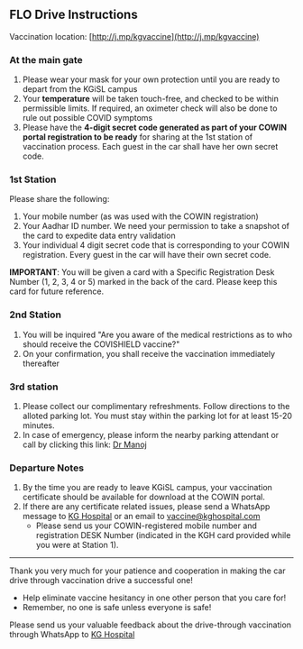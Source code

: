 <!-- title: Final Instructions for FLO Drive -->

## FLO Drive Instructions

Vaccination location: [http://j.mp/kgvaccine](http://j.mp/kgvaccine)

### At the main gate
1. Please wear your mask for your own protection until you are ready to depart from the KGiSL campus 
2. Your **temperature** will be taken touch-free, and checked to be within permissible limits. If required, an oximeter check will also be done to rule out possible COVID symptoms 
3. Please have the **4-digit secret code generated as part of your COWIN portal registration to be ready** for sharing at the 1st station of vaccination process. Each guest in the car shall have her own secret code. 

### 1st Station
Please share the following: 
1. Your mobile number (as was used with the COWIN registration) 
2. Your Aadhar ID number. We need your permission to take a snapshot of the card to expedite data entry validation
3. Your individual 4 digit secret code that is corresponding to your COWIN registration. Every guest in the car will have their own secret code. 

**IMPORTANT**: You will be given a card with a Specific Registration Desk Number (1, 2, 3, 4 or 5) marked in the back of the card. Please keep this card for future reference. 

### 2nd Station  
1. You will be inquired "Are you aware of the medical restrictions as to who should receive the COVISHIELD vaccine?"
2. On your confirmation, you shall receive the vaccination immediately thereafter 

### 3rd station 
1. Please collect our complimentary refreshments. Follow directions to the alloted parking lot. You must stay within the parking lot for at least 15-20 minutes. 
2. In case of emergency, please inform the nearby parking attendant or call by clicking this link:  <a href="tel:+91-96004-39512">Dr Manoj</a>

### Departure Notes
1. By the time you are ready to leave KGiSL campus, your vaccination certificate should be available for download at the COWIN portal. 
2. If there are any certificate related issues, please send a WhatsApp message to [KG Hospital](https://api.whatsapp.com/send?phone=919626196262&text=Have%20not%20received%20my%20vaccine%20certificate%20My%20DESK%20number%20is%20) or an email to <a email="vaccine@kghospital.com">vaccine@kghospital.com</a>
    -  Please send us your COWIN-registered mobile number and registration DESK Number (indicated in the KGH card provided while you were at Station 1). 

---

Thank you very much for your patience and cooperation in making the  car drive through vaccination drive a successful one!  
  - Help eliminate vaccine hesitancy in one other person that you care for!
  - Remember, no one is safe unless everyone is safe! 

Please send us your valuable feedback about the drive-through vaccination through WhatsApp to [KG Hospital](https://api.whatsapp.com/send?phone=919626196262")









